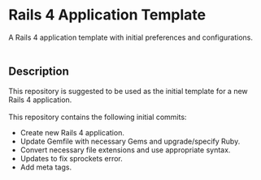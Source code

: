 # Rails 4 Application Template
A Rails 4 application template with initial preferences and configurations.
<br>
<br>
## Description
This repository is suggested to be used as the initial template for a new Rails 4 application.
<br>
<br>
This repository contains the following initial commits:
<ul>
<li>Create new Rails 4 application.</li>
<li>Update Gemfile with necessary Gems and upgrade/specify Ruby.</li>
<li>Convert necessary file extensions and use appropriate syntax.</li>
<li>Updates to fix sprockets error.</li>
<li>Add meta tags.</li>
